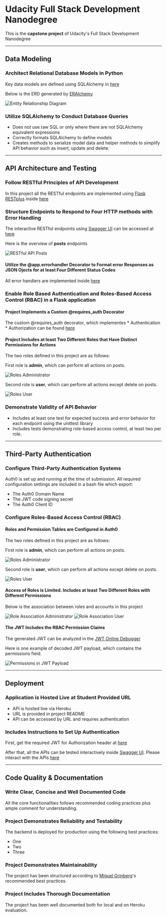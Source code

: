 # Udacity Full Stack Development Nanodegree

This is the **capstone project** of Udacity's Full Stack Development Nanodegree

---

## Data Modeling

### Architect Relational Database Models in Python

Key data models are defined using SQLAlchemy in [here](workspace/backend/application/models.py)

Below is the ERD generated by [ERAlchemy](https://pypi.org/project/ERAlchemy/)

<img src="doc/data-modeling--erd.png" alt="Entity Relationship Diagram"/>

### Utilize SQLAlchemy to Conduct Database Queries

* Does not use raw SQL or only where there are not SQLAlchemy equivalent expressions
* Correctly formats SQLAlchemy to define models
* Creates methods to serialize model data and helper methods to simplify API behavior such as insert, update and delete.

---

## API Architecture and Testing

### Follow RESTful Principles of API Development

In this project all the RESTful endpoints are implemented using [Flask RESTplus](https://flask-restplus.readthedocs.io/en/stable/quickstart.html) inside [here](workspace/backend/application/api/v2)

### Structure Endpoints to Respond to Four HTTP methods with Error Handling

The interactive RESTful endpoints using [Swagger UI](https://flask-restplus.readthedocs.io/en/stable/swagger.html#swaggerui) can be accessed at [here](TBD)

Here is the overview of **posts** endpoints

<img src="doc/restful-api--posts.png" alt="RESTful API Posts"/>

#### Utilize the @app.errorhandler Decorator to Format error Responses as JSON Ojects for at least Four Different Status Codes

All error handlers are implemented inside [here](workspace/backend/application/api/v2/errors.py)

### Enable Role Based Authentication and Roles-Based Access Control (RBAC) in a Flask application

#### Project Implements a Custom @requires_auth Decorator

The custom @requires_auth decorator, which implementes
    * Authentication
    * Authorization
can be found [here](workspace/backend/application/api/v2/auth/decorators.py)

#### Project Includes at least Two Different Roles that Have Distinct Permissions for Actions

The two roles defined in this project are as follows:

First role is **admin**, which can perform all actions on posts.

<img src="doc/rbac--roles-admin.png" alt="Roles Administrator"/>

Second role is **user**, which can perform all actions except delete on posts.

<img src="doc/rbac--roles-user.png.png" alt="Roles User"/>

### Demonstrate Validity of API Behavior

* Includes at least one test for expected success and error behavior for each endpoint using the unittest library
* Includes tests demonstrating role-based access control, at least two per role.

---

## Third-Party Authentication

### Configure Third-Party Authentication Systems

Auth0 is set up and running at the time of submission. All required configuration settings are included in a bash file which export:

- The Auth0 Domain Name
- The JWT code signing secret
- The Auth0 Client ID

### Configure Roles-Based Access Control (RBAC)

#### Roles and Permission Tables are Configured in Auth0

The two roles defined in this project are as follows:

First role is **admin**, which can perform all actions on posts.

<img src="doc/rbac--roles-admin.png" alt="Roles Administrator"/>

Second role is **user**, which can perform all actions except delete on posts.

<img src="doc/rbac--roles-user.png" alt="Roles User"/>

#### Access of Roles is Limited. Includes at least Two Different Roles with Different Permissions

Below is the association between roles and accounts in this project

<img src="doc/rbac--role-association-admin.png" alt="Role Association Administrator"/>

<img src="doc/rbac--role-association-user.png" alt="Role Association User"/>

#### The JWT Includes the RBAC Permission Claims

The generated JWT can be analyzed in the [JWT Online Debugger](https://jwt.io/)

Here is one example of decoded JWT payload, which contains the permissions field.

<img src="doc/rbac--jwt-payload.png" alt="Permissions in JWT Payload"/>

---

## Deployment

### Application is Hosted Live at Student Provided URL

* API is hosted live via Heroku
* URL is provided in project README
* API can be accessed by URL and requires authentication

### Includes Instructions to Set Up Authentication

First, get the required JWT for Authorization header at [here](TBD)

After that, all the APIs can be tested interactively inside [Swagger UI](https://flask-restplus.readthedocs.io/en/stable/swagger.html#swaggerui). Please interact with the APIs [here](TBD)

---

## Code Quality & Documentation

### Write Clear, Concise and Well Documented Code

All the core functionalities follows recommended coding practices plus ample comment for understanding.

### Project Demonstrates Reliability and Testability

The backend is deployed for production using the following best practices:

* One
* Two
* Three

### Project Demonstrates Maintainability

The project has been structured according to [Miguel Grinberg](https://blog.miguelgrinberg.com/post/the-flask-mega-tutorial-part-xv-a-better-application-structure)'s recommended best practices.

### Project Includes Thorough Documentation

The project has been well documented both for local and on Heroku evaluation.

